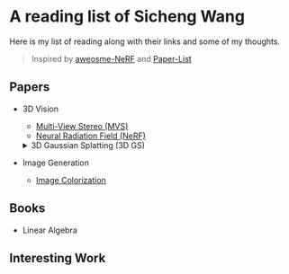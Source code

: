 # A reading list of Sicheng Wang

Here is my list of reading along with their links and some of my thoughts.
> Inspired by [aweosme-NeRF](https://github.com/awesome-NeRF/awesome-NeRF) and [Paper-List](https://github.com/YanjieZe/Paper-List?tab=readme-ov-file)

## Papers

- 3D Vision
  - [Multi-View Stereo (MVS)](Papers/Multi-View_Stereo.md)
  - [Neural Radiation Field (NeRF)](Papers/Neural_Radiance_Field.md)
  <details>
  <summary>3D Gaussian Splatting (3D GS)</summary>
  [2D Gaussian Splatting for Geometrically Accurate Radiance Fields](Papers/3DGS/2DGS.md)

  </details>

- Image Generation
  - [Image Colorization]()

## Books
- Linear Algebra
  
## Interesting Work
